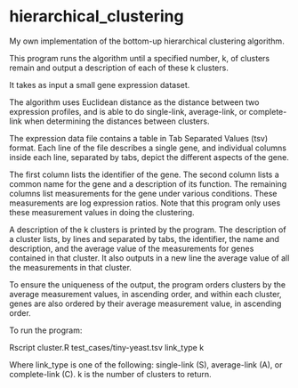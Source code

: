 # hierarchical_clustering
My own implementation of the bottom-up hierarchical clustering algorithm.

This program runs the algorithm until a specified number, k, of clusters remain and output a description of each of these k clusters. 

It takes as input a small gene expression dataset.

The algorithm uses Euclidean distance as the distance between two expression profiles, and is able to do single-link, average-link, or complete-link when determining the distances between clusters.

The expression data file contains a table in Tab Separated Values (tsv) format. Each line of the file describes a single gene, and individual columns inside each line, separated by tabs, depict the different aspects of the gene.

The first column lists the identifier of the gene. The second column lists a common name for the gene and a description of its function. The remaining columns list measurements for the gene under various conditions. These measurements are log expression ratios. Note that this program only uses these measurement values in doing the clustering.

A description of the k clusters is printed by the program. The description of a cluster lists, by lines and separated by tabs, the identifier, the name and description, and the average value of the measurements for genes contained in that cluster. It also outputs in a new line the average value of all the measurements in that cluster. 

To ensure the uniqueness of the output, the program orders clusters by the average measurement values, in ascending order, and within each cluster, genes are also ordered by their average measurement value, in ascending order.

To run the program:

Rscript cluster.R test_cases/tiny-yeast.tsv link_type k

Where link_type is one of the following: single-link (S), average-link (A), or complete-link (C). k is the number of clusters to return.

